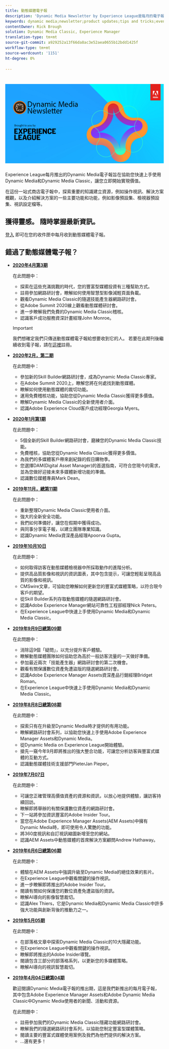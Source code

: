 ```yaml
---
title: 動態媒體電子報
description: 'Dynamic Media Newsletter by Experience League是每月的電子報。 它可協助您快速上手使用Dynamic Media和Dynamic Media Classic，讓您立即開始實現價值。 本一站式商店電子報提供寶貴的知識建立資源，包括如何製作影片、解決方案概觀，以及介紹一些主要功能和功能，例如影像預設集、檢視器預設集、影片設定檔等。 '
keywords: dynamic media;newsletter;product updates;tips and tricks;events;customer success;blog;blogs;images;videos;features;capabilities
contentOwner: Rick Brough
solution: Dynamic Media Classic, Experience Manager
translation-type: tm+mt
source-git-commit: a929252a13f66da8ac3e52aea0655b12bdd1425f
workflow-type: tm+mt
source-wordcount: '1151'
ht-degree: 0%

---
```



# ![Dynamic Media Newsletter logo](/help/assets/assets/dynamic-media-newsletter-logo.png)

Experience League每月推出的Dynamic Media電子報旨在協助您快速上手使用Dynamic Media和Dynamic Media Classic，讓您立即開始實現價值。

在這份一站式商店電子報中，探索重要的知識建立資源，例如操作視訊、解決方案概觀，以及介紹解決方案的一些主要功能和功能，例如影像預設集、檢視器預設集、視訊設定檔等。

## 獲得靈感。 隨時掌握最新資訊。

[登入](https://www.adobe.com/subscription/dynamic-media-newsletter.html) 即可在您的收件匣中每月收到動態媒體電子報。

## 錯過了動態媒體電子報？

<!-- * **[May 2020, Issue 4](https://expleague.azureedge.net/assets/aem/Experience-Insider-vol.31.html)**

    In this issue:

    * What business continuity means in uncertain times.
    * Key takeaways from the first all-digital Adobe Summit.
    * Must-watch Experience Manager breakout sessions.
    * Summit customer spotlight: Under Armour.
    * Never miss an Experience Insider webinar.
    * Public sector spotlight: The urgent need for digital enrollment.
    * Look what’s new in Experience Manager Innovation.
    * Build your Experience Manager skills *live* with the Adobe pros.
    * Connect with the Adobe Experience Manager Community.
    * Fast-track your Adobe expertise with Adobe Experience League. -->

* **[2020年4月第3期](https://expleague.azureedge.net/assets/dynamic-media/Dynamic_Media_Newsletter_04_2020_April.html)**

   在此問題中：

   * 探索在這些充滿挑戰的時代，您的豐富型媒體投資有三種幫助方式。
   * 註冊參加網路研討會，瞭解如何使用智慧型影像減輕頁面負載。
   * 觀看Dynamic Media Classic的隨選技能產生器網路研討會。
   * 從Adobe Summit 2020線上觀看動態媒體研討會。
   * 進一步瞭解我們免費的Dynamic Media Classic稽核。
   * 認識客戶成功服務資深計畫經理John Monroe。

   >[!IMPORTANT]
   >
   >我們想確定我們只傳送動態媒體電子報給想要收到它的人。 若要在此期刊後繼續收到電子報，請在[這裡](https://nam04.safelinks.protection.outlook.com/?url=http%3A%2F%2Ft.messages.adobe.com%2Fr%2F%3Fid%3Dha6c66e%2C266d7ba%2C26edbee&amp;data=02%7C01%7Crbrough%40adobe.com%7Ce0ec0f8dde0f4eb03d9c08d7e2173fd3%7Cfa7b1b5a7b34438794aed2c178decee1%7C0%7C0%7C637226461801398160&amp;sdata=3c1oREsqy%2FeDPKC3dd4IO9dXomQ1XbokaBAYQl8obrk%3D&amp;reserved=0)註冊。

* **[2020年2月，第二期](https://expleague.azureedge.net/assets/dynamic-media/Dynamic_Media_Newsletter_02_2020_Feb.html)**

   在此問題中：

   * 參加新的Skill Builder網路研討會，成為Dynamic Media Classic專家。
   * 在Adobe Summit 2020上，瞭解您將在何處找到動態媒體。
   * 瞭解如何使用動態媒體的裁切功能。
   * 運用免費稽核功能，協助您從Dynamic Media Classic獲得更多價值。
   * 瞭解Dynamic Media Classic的全新使用者介面。
   * 認識Adobe Experience Cloud客戶成功經理Georgia Myers。

* **[2020年1月第1期](https://expleague.azureedge.net/assets/dynamic-media/Dynamic_Media_Newsletter_01_2020_Jan.html)**

   在此問題中：

   * 5個全新的Skill Builder網路研討會，磨練您的Dynamic Media Classic技能。
   * 免費稽核，協助您從Dynamic Media Classic獲得更多價值。
   * 為我們的多媒體客戶帶來創紀錄的假日購物季。
   * 您選擇DAM(Digital Asset Manager)的首選指南，可符合您現今的需求，並為您做好迎接未來多媒體新增功能的準備。
   * 認識數位媒體專員Mark Dean。

* **[2019年11月，總第11期](https://expleague.azureedge.net/assets/dynamic-media/Dynamic_Media_Newsletter_11_2019_Nov.html)**

   在此問題中：

   * 重新整理Dynamic Media Classic使用者介面。
   * 強大的全新安全功能。
   * 我們如何準備好，讓您在假期中獲得成功。
   * 與同事分享電子報，以建立團隊專業知識。
   * 認識Dynamic Media資深產品經理Apoorva Gupta。

* **[2019年10月10日](https://expleague.azureedge.net/assets/dynamic-media/Dynamic_Media_Newsletter_10_2019_Oct.html)**

   在此問題中：

   * 如何取得訪客在動態媒體檢視器中所採取動作的進階分析。
   * 提供高品質影像和視訊的資訊圖表，其中包含提示，可讓您輕鬆呈現高品質的影像和視訊。
   * CMSwire文章，可協助您瞭解如何更新您的豐富式媒體策略，以符合現今客戶的期望。
   * 從Skill Builder系列存取動態媒體的隨選網路研討會。
   * 認識Adobe Experience Manager網站可靠性工程部經理Nick Peters。
   * 在Experience League中快速上手使用Dynamic Media和Dynamic Media Classic。

* **[2019年9月9日總第09期](https://expleague.azureedge.net/assets/dynamic-media/Dynamic_Media_Newsletter_09_2019_Sept.html)**

   在此問題中：

   * 消除這9個「疑問」，以充分提升客戶體驗。
   * 瞭解動態媒體團隊如何協助您為高於一般訪客流量的一天做好準備。
   * 參加最近兩次「技能產生器」網路研討會的第二次機會。
   * 觀看有關保護數位資產免遭盜版的隨選網路研討會。
   * 認識Adobe Experience Manager Assets資深產品行銷經理Bridget Roman。
   * 在Experience League中快速上手使用Dynamic Media和Dynamic Media Classic。


* **[2019年8月8日總第08期](https://expleague.azureedge.net/assets/dynamic-media/Dynamic_Media_Newsletter_08_2019_Aug.html)**

   在此問題中：

   * 探索只有在升級至Dynamic Media時才提供的有用功能。
   * 瞭解網路研討會系列，以協助您快速上手使用Adobe Experience Manager Assets和Dynamic Media。
   * 從Dynamic Media on Experience League開始體驗。
   * 搶先一窺今年9月即將推出的強大整合功能，可讓您分析訪客與豐富式媒體的互動方式。
   * 認識動態媒體技術支援部門PieterJan Pieper。


* **[2019年7月07日](https://expleague.azureedge.net/assets/dynamic-media/Dynamic_Media_Newsletter_07_2019_July.html)**

   在此問題中：

   * 可讓您正確管理高價值資產的資源和資訊，以放心地提供體驗，讓訪客持續回訪。
   * 瞭解即將舉辦的有關保護數位資產的網路研討會。
   * 下一站將參加資訊豐富的Adobe Insider Tour。
   * 當您在Adobe Experience Manager Assets(AEM Assets)中擁有Dynamic Media時，即可使用令人驚艷的功能。
   * 將360度視訊和自訂視訊縮圖新增至您的網站。
   * 認識AEM Assets中動態媒體的首席解決方案顧問Andrew Hathaway。

* **[2019年6月6日總第06期](https://expleague.azureedge.net/assets/dynamic-media/Dynamic_Media_Newsletter_06_2019_June.html)**

   在此問題中：

   * 體驗在AEM Assets中強調升級至Dynamic Media的絕佳效果的影片。
   * 在Experience League中觀看關鍵的操作視訊。
   * 進一步瞭解即將推出的Adobe Insider Tour。
   * 閱讀有關如何保護您的數位資產免遭盜版的資訊。
   * 瞭解AI導向的影像智慧裁切。
   * 認識Alex Thiers，它是Dynamic Media和Dynamic Media Classic中許多強大功能與創新背後的推動力之一。

* **[2019年5月05期](https://expleague.azureedge.net/assets/dynamic-media/Dynamic_Media_Newsletter_05_2019_May.html)**

   在此問題中：

   * 在部落格文章中探索Dynamic Media Classic的10大隱藏功能。
   * 在Experience League中觀看關鍵的操作視訊。
   * 瞭解即將推出的Adobe Insider導覽。
   * 閱讀包含三部分的部落格系列，以更新您的多媒體策略。
   * 瞭解AI導向的視訊智慧裁切。

* **[2019年4月04日總第04期](https://expleague.azureedge.net/assets/dynamic-media/Dynamic_Media_Newsletter_04_2019_April.html)**

   歡迎閱讀Dynamic Media電子報的推出期，這是我們新推出的每月電子報，其中包含Adobe Experience Manager Assets和Adobe Dynamic Media Classic中Dynamic Media使用者的新聞、活動和資源。

   在此問題中：
   * 註冊參加我們的Dynamic Media Classic隱藏功能網路研討會。
   * 瞭解我們的隨選網路研討會系列，以協助您制定豐富型媒體策略。
   * 閱讀主要的豐富式媒體使用案例及我們為他們提供的解決方案。
   * ...還有更多！